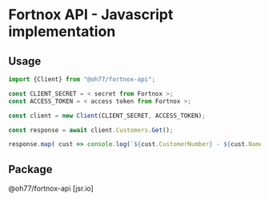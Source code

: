 # Fortnox API - Javascript implementation

## Usage
```javascript
import {Client} from "@oh77/fortnox-api";

const CLIENT_SECRET = < secret from Fortnox >;
const ACCESS_TOKEN = < access token from Fortnox >;

const client = new Client(CLIENT_SECRET, ACCESS_TOKEN);

const response = await client.Customers.Get();

response.map( cust => console.log(`${cust.CustomerNumber} - ${cust.Name}`));
```

## Package
@oh77/fortnox-api [jsr.io]

